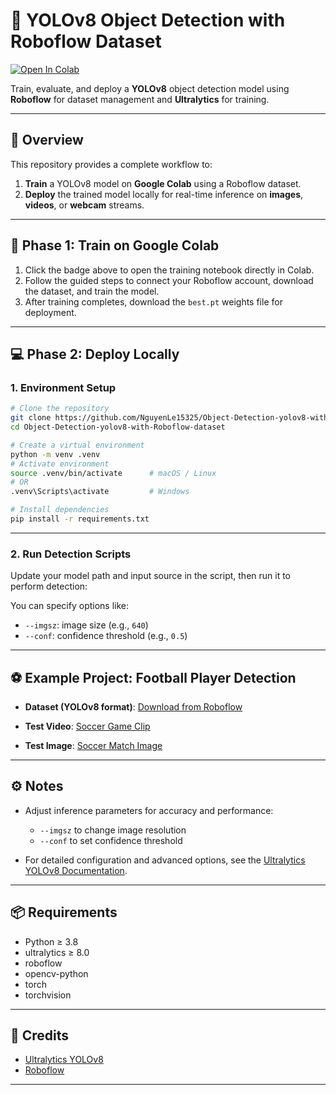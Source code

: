 # 🦾 YOLOv8 Object Detection with Roboflow Dataset

[![Open In Colab](https://colab.research.google.com/assets/colab-badge.svg)](https://colab.research.google.com/github/NguyenLe15325/Object-Detection-yolov8-with-Roboflow-dataset/blob/main/train_yolov8.ipynb)

Train, evaluate, and deploy a **YOLOv8** object detection model using **Roboflow** for dataset management and **Ultralytics** for training.

---

## 🧠 Overview

This repository provides a complete workflow to:

1. **Train** a YOLOv8 model on **Google Colab** using a Roboflow dataset.
2. **Deploy** the trained model locally for real-time inference on **images**, **videos**, or **webcam** streams.

---

## 🚀 Phase 1: Train on Google Colab

1. Click the badge above to open the training notebook directly in Colab.
2. Follow the guided steps to connect your Roboflow account, download the dataset, and train the model.
3. After training completes, download the `best.pt` weights file for deployment.

---

## 💻 Phase 2: Deploy Locally

### 1. Environment Setup

```bash
# Clone the repository
git clone https://github.com/NguyenLe15325/Object-Detection-yolov8-with-Roboflow-dataset.git
cd Object-Detection-yolov8-with-Roboflow-dataset

# Create a virtual environment
python -m venv .venv
# Activate environment
source .venv/bin/activate      # macOS / Linux
# OR
.venv\Scripts\activate         # Windows

# Install dependencies
pip install -r requirements.txt
```

---

### 2. Run Detection Scripts

Update your model path and input source in the script, then run it to perform detection:


You can specify options like:

* `--imgsz`: image size (e.g., `640`)
* `--conf`: confidence threshold (e.g., `0.5`)

---

## ⚽ Example Project: Football Player Detection

* **Dataset (YOLOv8 format)**:
  [Download from Roboflow](https://universe.roboflow.com/roboflow-jvuqo/football-players-detection-3zvbc/dataset/20/download/yolov8)

* **Test Video**:
  [Soccer Game Clip](https://www.pexels.com/video/a-soccer-game-being-played-in-the-soccer-field-3507660/)

* **Test Image**:
  [Soccer Match Image](https://unsplash.com/photos/soccer-game-iiwYpGkbDgM)

---

## ⚙️ Notes

* Adjust inference parameters for accuracy and performance:

  * `--imgsz` to change image resolution
  * `--conf` to set confidence threshold
* For detailed configuration and advanced options, see the [Ultralytics YOLOv8 Documentation](https://docs.ultralytics.com).

---

## 📦 Requirements

* Python ≥ 3.8
* ultralytics ≥ 8.0
* roboflow
* opencv-python
* torch
* torchvision

---

## 🧩 Credits

* [Ultralytics YOLOv8](https://github.com/ultralytics/ultralytics)
* [Roboflow](https://roboflow.com)

---
